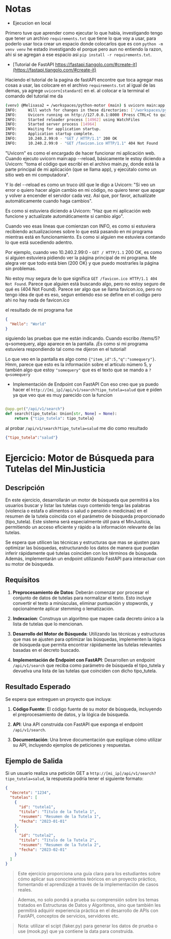 # Notas


- Ejecucion en local

Primero tuve que aprender como ejecutar lo que habia, investigando tengo que tener un archivo `requirements.txt` que tiene lo que voy a usar, para poderlo usar toca crear un espacio donde colocarlos que es con `python -m venv venv` he estado investigando el porque pero aun no entiendo la razon, ahi si se agregan a ese espacio asi `pip install -r requirements.txt`.


- [Tutorial de FastAPI https://fastapi.tiangolo.com/#create-it](https://fastapi.tiangolo.com/#create-it)

Haciendo el tutorial de la pagina de fastAPI encontre que toca agregar mas cosas a usar, las colocare en el archivo `requirements.txt` al igual de las demas, ya agrege `uvicorn[standard]` en el. al colocar e la terminal el comando del tutorial me da 
```bash
(venv) @Melisasa2 ➜ /workspaces/python-motor (main) $ uvicorn main:app --reload
INFO:     Will watch for changes in these directories: ['/workspaces/python-motor']
INFO:     Uvicorn running on http://127.0.0.1:8000 (Press CTRL+C to quit)
INFO:     Started reloader process [14962] using WatchFiles
INFO:     Started server process [14964]
INFO:     Waiting for application startup.
INFO:     Application startup complete.
INFO:     10.240.2.99:0 - "GET / HTTP/1.1" 200 OK
INFO:     10.240.2.99:0 - "GET /favicon.ico HTTP/1.1" 404 Not Found
```
"Uvicorn" es como el encargado de hacer funcionar mi aplicación web. Cuando ejecuto uvicorn main:app --reload, básicamente le estoy diciendo a Uvicorn: "toma el código que escribí en el archivo main.py, donde está la parte principal de mi aplicación (que se llama app), y ejecútalo como un sitio web en mi computadora".

Y lo del --reload es como un truco útil que le digo a Uvicorn: "Si veo un error o quiero hacer algún cambio en mi código, no quiero tener que apagar y volver a encender el servidor cada vez. Así que, por favor, actualízate automáticamente cuando haga cambios".

Es como si estuviera diciendo a Uvicorn: "Haz que mi aplicación web funcione y actualízate automáticamente si cambio algo".

Cuando veo esas líneas que comienzan con INFO, es como si estuviera recibiendo actualizaciones sobre lo que está pasando en mi programa mientras está en funcionamiento. Es como si alguien me estuviera contando lo que está sucediendo adentro.

Por ejemplo, cuando veo 10.240.2.99:0 - `GET / HTTP/1.1` 200 OK, es como si alguien estuviera pidiendo ver la página principal de mi programa. Me alegra ver que todo está bien (200 OK) y que puedo mostrarles la página sin problemas.

No estoy muy segura de lo que significa `GET /favicon.ico HTTP/1.1 404 Not Found`. Parece que alguien está buscando algo, pero no estoy seguro de qué es (404 Not Found). Parece ser algo que se llama favicon.ico, pero no tengo idea de qué es eso, segun entiendo eso se define en el codigo pero ahi no hay nada de favicon.ico

el resultado de mi programa fue 
```json
{
  "Hello": "World"
}
```

siguiendo las pruebas que me están indicando. Cuando escribo /items/5?q=somequery, algo aparece en la pantalla. ¡Es como si mi programa estuviera respondiendo tal como me dijeron en el tutorial!

Lo que veo en la pantalla es algo como `{"item_id":5,"q":"somequery"}`. Hmm, parece que esto es la información sobre el artículo número 5, y también algo que estoy `"somequery"` que es el texto que se mando a `?q=somequery`

- Implementación de Endpoint con FastAPI
Con eso creo que ya puedo hacer el `http://[mi_ip]/api/v1/search?tipo_tutela=salud` que e piden ya que veo que es muy parecido
con la funcion 
```python

@app.get("/api/v1/search")
def search(tipo_tutela: Union[str, None] = None):
    return {"tipo_tutela": tipo_tutela}
```
al probar `/api/v1/search?tipo_tutela=salud` me dio como resultado 
```json
{"tipo_tutela":"salud"}
```


# Ejercicio: Motor de Búsqueda para Tutelas del MinJusticia

## Descripción

En este ejercicio, desarrollarán un motor de búsqueda que permitirá a los usuarios buscar y listar las tutelas cuyo contenido tenga las palabras (violencia o estafa o alimentos o salud o pensión o medicinas) en el resumen de la tutela coincida con el parámetro de búsqueda proporcionado (tipo_tutela). Este sistema será especialmente útil para el MinJusticia, permitiendo un acceso eficiente y rápido a la información relevante de las tutelas.

Se espera que utilicen las técnicas y estructuras que mas se ajusten para optimizar las búsquedas, estructurando los datos de manera que puedan inferir rápidamente qué tutelas coinciden con los términos de búsqueda. Además, implementarán un endpoint utilizando FastAPI para interactuar con su motor de búsqueda.

## Requisitos

1. **Preprocesamiento de Datos**: Deberán comenzar por procesar el conjunto de datos de tutelas para normalizar el texto. Esto incluye convertir el texto a minúsculas, eliminar puntuación y stopwords, y opcionalmente aplicar stemming o lematización.

2. **Indexacion**: Construya un algoritmo que mapee cada decreto único a la lista de tutelas que lo mencionan.

3. **Desarrollo del Motor de Búsqueda**: Utilizando las técnicas y estructuras que mas se ajusten para optimizar las búsquedas, implementen la lógica de búsqueda que permita encontrar rápidamente las tutelas relevantes basadas en el decreto buscado.

4. **Implementación de Endpoint con FastAPI**: Desarrollen un endpoint `/api/v1/search` que reciba como parámetro de búsqueda el tipo_tutela y devuelva una lista de las tutelas que coinciden con dicho tipo_tutela.

## Resultado Esperado

Se espera que entreguen un proyecto que incluya:

1. **Código Fuente**: El código fuente de su motor de búsqueda, incluyendo el preprocesamiento de datos, y la lógica de búsqueda.

2. **API**: Una API construida con FastAPI que exponga el endpoint `/api/v1/search`.

3. **Documentación**: Una breve documentación que explique cómo utilizar su API, incluyendo ejemplos de peticiones y respuestas.

## Ejemplo de Salida

Si un usuario realiza una petición GET a `http://[mi_ip]/api/v1/search?tipo_tutela=salud`, la respuesta podría tener el siguiente formato:

```json
{
  "decreto": "1234",
  "tutelas": [
    {
      "id": "tutela1",
      "titulo": "Título de la Tutela 1",
      "resumen": "Resumen de la Tutela 1",
      "fecha": "2023-01-01"
    },
    {
      "id": "tutela2",
      "titulo": "Título de la Tutela 2",
      "resumen": "Resumen de la Tutela 2",
      "fecha": "2023-02-01"
    }
  ]
}
```

> Este ejercicio proporciona una guía clara para los estudiantes sobre cómo aplicar sus conocimientos teóricos en un proyecto práctico, fomentando el aprendizaje a través de la implementación de casos reales.

> Ademas, no solo pondrá a prueba su comprensión sobre los temas tratados en Estructuras de Datos y Algoritmos, sino que también les permitirá adquirir experiencia práctica en el desarrollo de APIs con FastAPI, conceptos de servicios, servidores etc.

> Nota: utilizar el scipt (faker.py) para generar los datos de prueba o use (mook.py) que ya contiene la data para construida.
